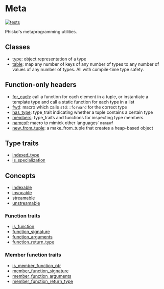 # Meta

[![tests](https://github.com/phisko/meta/workflows/tests/badge.svg)](https://github.com/phisko/meta/actions/workflows/build.yml)

Phisko's metaprogramming utilities.

## Classes

* [type](putils/meta/type.md): object representation of a type
* [table](putils/meta/table.md): map any number of keys of any number of types to any number of values of any number of types. All with compile-time type safety.

## Function-only headers

* [for_each](putils/meta/for_each.md): call a function for each element in a tuple, or instantiate a template type and call a static function for each type in a list
* [fwd](putils/meta/fwd.md): macro which calls `std::forward` for the correct type
* [has_type](putils/meta/has_type.md): type_trait indicating whether a tuple contains a certain type
* [members](putils/meta/member.md): type_traits and functions for inspecting type members
* [nameof](putils/meta/nameof.md): macro to mimick other languages' `nameof`
* [new_from_tuple](putils/meta/new_from_tuple.md): a make_from_tuple that creates a heap-based object

## Type traits

* [indexed_type](putils/meta/traits/indexed_type.md)
* [is_specialization](putils/meta/traits/is_specialization.md)

## Concepts

* [indexable](putils/meta/concepts/indexable.md)
* [invocable](putils/meta/concepts/invocable.md)
* [streamable](putils/meta/concepts/streamable.md)
* [unstreamable](putils/meta/concepts/unstreamable.md)

### Function traits

* [is_function](putils/meta/traits/is_function.md)
* [function_signature](putils/meta/traits/function_signature.md)
* [function_arguments](putils/meta/traits/function_arguments.md)
* [function_return_type](putils/meta/traits/function_return_type.md)

### Member function traits

* [is_member_function_ptr](putils/meta/traits/is_member_function_ptr.md)
* [member_function_signature](putils/meta/traits/member_function_signature.md)
* [member_function_arguments](putils/meta/traits/member_function_arguments.md)
* [member_function_return_type](putils/meta/traits/member_function_return_type.md)
